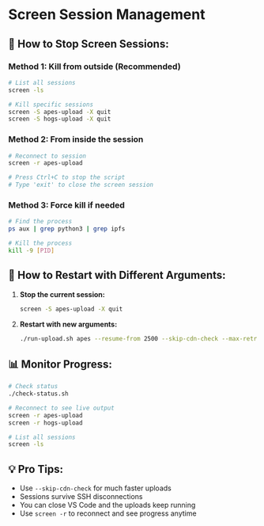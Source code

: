 # Screen Session Management

## 🛑 **How to Stop Screen Sessions:**

### **Method 1: Kill from outside (Recommended)**
```bash
# List all sessions
screen -ls

# Kill specific sessions
screen -S apes-upload -X quit
screen -S hogs-upload -X quit
```

### **Method 2: From inside the session**
```bash
# Reconnect to session
screen -r apes-upload

# Press Ctrl+C to stop the script
# Type 'exit' to close the screen session
```

### **Method 3: Force kill if needed**
```bash
# Find the process
ps aux | grep python3 | grep ipfs

# Kill the process
kill -9 [PID]
```

## 🔄 **How to Restart with Different Arguments:**

1. **Stop the current session:**
   ```bash
   screen -S apes-upload -X quit
   ```

2. **Restart with new arguments:**
   ```bash
   ./run-upload.sh apes --resume-from 2500 --skip-cdn-check --max-retries 10
   ```

## 📊 **Monitor Progress:**
```bash
# Check status
./check-status.sh

# Reconnect to see live output
screen -r apes-upload
screen -r hogs-upload

# List all sessions
screen -ls
```

## 💡 **Pro Tips:**
- Use `--skip-cdn-check` for much faster uploads
- Sessions survive SSH disconnections
- You can close VS Code and the uploads keep running
- Use `screen -r` to reconnect and see progress anytime

